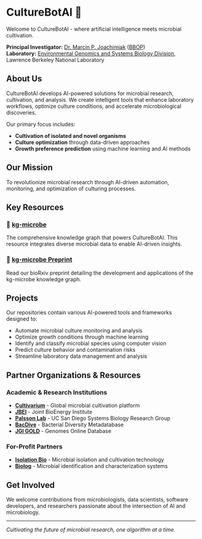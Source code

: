 # CultureBotAI 🦠

Welcome to CultureBotAI - where artificial intelligence meets microbial cultivation.

**Principal Investigator:** [Dr. Marcin P. Joachimiak](https://biosciences.lbl.gov/profiles/marcin-p-joachimiak/) ([BBOP](https://berkeleybop.github.io/people/marcin-joachimiak/))  
**Laboratory:** [Environmental Genomics and Systems Biology Division](https://biosciences.lbl.gov/egsb/), Lawrence Berkeley National Laboratory

## About Us

CultureBotAI develops AI-powered solutions for microbial research, cultivation, and analysis. We create intelligent tools that enhance laboratory workflows, optimize culture conditions, and accelerate microbiological discoveries.

Our primary focus includes:
- **Cultivation of isolated and novel organisms**
- **Culture optimization** through data-driven approaches
- **Growth preference prediction** using machine learning and AI methods

## Our Mission

To revolutionize microbial research through AI-driven automation, monitoring, and optimization of culturing processes.

## Key Resources

### 🧬 [kg-microbe](https://github.com/Knowledge-Graph-Hub/kg-microbe) 
The comprehensive knowledge graph that powers CultureBotAI. This resource integrates diverse microbial data to enable AI-driven insights.

### 📄 [kg-microbe Preprint](https://www.biorxiv.org/content/10.1101/2025.02.24.639989v1)
Read our bioRxiv preprint detailing the development and applications of the kg-microbe knowledge graph.

## Projects

Our repositories contain various AI-powered tools and frameworks designed to:
- Automate microbial culture monitoring and analysis
- Optimize growth conditions through machine learning
- Identify and classify microbial species using computer vision
- Predict culture behavior and contamination risks
- Streamline laboratory data management and analysis

## Partner Organizations & Resources

### Academic & Research Institutions
- [**Cultivarium**](https://www.cultivarium.org/) - Global microbial cultivation platform
- [**JBEI**](https://www.jbei.org/) - Joint BioEnergy Institute
- [**Palsson Lab**](https://systemsbiology.ucsd.edu/) - UC San Diego Systems Biology Research Group
- [**BacDive**](https://bacdive.dsmz.de/) - Bacterial Diversity Metadatabase
- [**JGI GOLD**](https://gold.jgi.doe.gov/) - Genomes Online Database

### For-Profit Partners
- [**Isolation Bio**](https://isolationbio.com/) - Microbial isolation and cultivation technology
- [**Biolog**](https://www.biolog.com/) - Microbial identification and characterization systems

## Get Involved

We welcome contributions from microbiologists, data scientists, software developers, and researchers passionate about the intersection of AI and microbiology.

---

*Cultivating the future of microbial research, one algorithm at a time.*